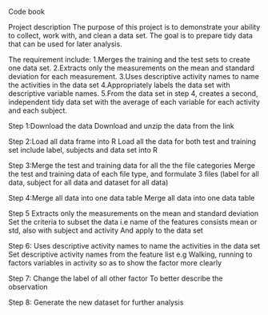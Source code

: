 Code book 

Project description
The purpose of this project is to demonstrate your ability to collect, work with, and clean a data set. 
The goal is to prepare tidy data that can be used for later analysis.

The requirement include:
1.Merges the training and the test sets to create one data set.
2.Extracts only the measurements on the mean and standard deviation for each measurement.
3.Uses descriptive activity names to name the activities in the data set
4.Appropriately labels the data set with descriptive variable names.
5.From the data set in step 4, creates a second, independent tidy data set with the average of each variable for each activity and each subject.

Step 1:Download the data 
Download and unzip the data from the link

Step 2:Load all data frame into R
Load all the data for both test and training set include label, subjects and data set into R

Step 3:Merge the test and training data for all the the file categories 
Merge the test and training data of each file type, and formulate 3 files (label for all data, subject for all data and dataset for all data)

Step 4:Merge all data into one data table
Merge all data into one data table

Step 5 Extracts only the measurements on the mean and standard deviation
Set the criteria to subset the data i.e name of the features consists mean or std, also with subject and activity
And apply to the data set 

Step 6: Uses descriptive activity names to name the activities in the data set
Set descriptive activity names from the feature list e.g Walking, running to factors variables in activity so as to show the factor more clearly 

Step 7: Change the label of all other factor
To better describe the observation

Step 8: Generate the new dataset for further analysis




